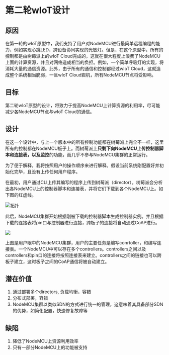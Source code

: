 # 第二轮wIoT设计

## 原因

在第一轮的wIoT原型中，我们支持了用户对NodeMCU进行最简单远程编程的能力，例如实现心跳LED，跨设备协同实现的光敏灯。但是，在这个原型中，所有的控制都是由树莓派上的wIoT Cloud完成的，这就在很大程度上浪费了NodeMCU上面的计算资源，并且对网络造成相当的负担。例如，一个简单呼吸灯的实现，将消耗大量的通信资源。此外，由于所有的通信和控制都经过wIoT Cloud，这就造成整个系统相当脆弱，一旦wIoT Cloud宕机，所有NodeMCU节点将受影响。


## 目标

第二轮wIoT原型的设计，将致力于提高NodeMCU上计算资源的利用率，尽可能减少各NodeMCU节点与wIoT Cloud的通信。


## 设计


在这一个设计中，与上一个版本中的所有控制功能都在树莓派上完全不一样，这里所有的控制都在NodeMCU板子上。而树莓派上**只剩下向NodeMCU上传控制器脚本和连接表，以及监控**的功能，而几乎不参与NodeMCU集群的正常运行。

为了便于解释，我将按照用户的操作顺序来进行解释。假设当前系统刚配置好并初始化完毕，且没有上传任何用户程序。

在最初，用户通过CLI上传其编写的程序上传到树莓派（director）。树莓派会分析出各NodeMCU上的控制器脚本和连接表，并将它们下载到各个NodeMCU上。如下图的红虚线。


![拓扑](https://api.yimian.xyz/img/?path=imgbed/img_b8437e9_1357x812_8_null_normal.jpeg)


此后，NodeMCU集群开始根据刚被下载的控制器脚本生成控制器实例。并且根据下载的连接表将pin口与控制器进行连接，跨板子的连接将自动通过CoAP进行。



![](https://api.yimian.xyz/img/?path=imgbed/img_3a36f4a_1404x1004_8_null_normal.jpeg)

上图是用户眼中的NodeMCU集群，用户的主要任务是编写conrtoller，和编写连接表。一个NodeMCU中可以存在多个controllers。controllers之间以及controllers和pin口的连接将按照连接表来建立。controllers之间的链接也可以跨板子建立，这时板子之间的CoAP通信将被自动建立。



## 潜在价值

1. 通过部署多个directors, 负载均衡，容错
2. 分布式部署，容错
3. NodeMCU集群以类似SDN的方式进行统一的管理，这意味着其具备部分SDN的优势，如简化配置，快速修复故障等

## 缺陷

1. 降低了NodeMCU上资源利用效率
2. 只有一部分NodeMCU上的功能被支持
